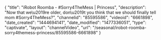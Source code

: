 {
    "title": "iRobot Roomba - #Sorry4TheMess | Princess",
    "description": "Now that we\u2019re older, don\u2019t you think that we should finally tell mom #Sorry4TheMess?",
    "channelid": "85595586",
    "videoid": "6661898",
    "date_created": "1444694141",
    "date_modified": "1477336051",
    "type": "captivate",
    "layout": "channelVideo",
    "url": "\/seasonal\/irobot-roomba-sorry4themess-princess\/85595586-6661898"
}